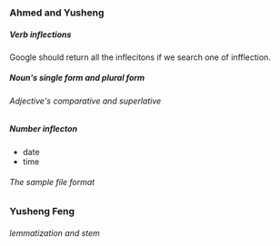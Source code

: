 ### Ahmed and Yusheng
##### Verb inflections

Google should return all the inflecitons if we search one of infflection.


##### Noun's single form and plural form



###### Adjective's comparative and superlative



##### Number inflecton
* date
* time


###### The sample file format


### Yusheng Feng
###### lemmatization and stem
